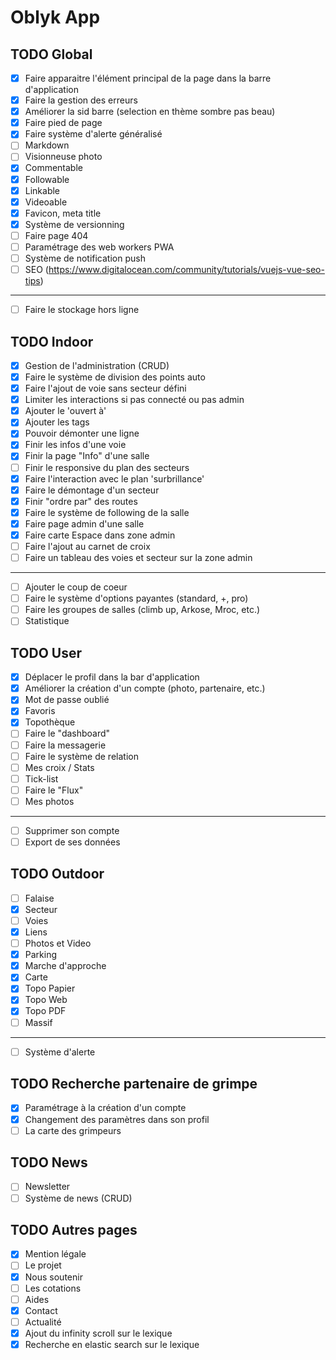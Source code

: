 # Oblyk App

## TODO Global
- [x] Faire apparaitre l'élément principal de la page dans la barre d'application
- [x] Faire la gestion des erreurs
- [x] Améliorer la sid barre (selection en thème sombre pas beau)
- [x] Faire pied de page
- [x] Faire système d'alerte généralisé
- [ ] Markdown
- [ ] Visionneuse photo
- [x] Commentable
- [x] Followable
- [x] Linkable
- [X] Videoable
- [x] Favicon, meta title
- [x] Système de versionning
- [ ] Faire page 404
- [ ] Paramétrage des web workers PWA
- [ ] Système de notification push
- [ ] SEO (https://www.digitalocean.com/community/tutorials/vuejs-vue-seo-tips)
___
- [ ] Faire le stockage hors ligne

## TODO Indoor
- [x] Gestion de l'administration (CRUD)
- [x] Faire le système de division des points auto
- [x] Faire l'ajout de voie sans secteur défini
- [x] Limiter les interactions si pas connecté ou pas admin
- [x] Ajouter le 'ouvert à'
- [x] Ajouter les tags
- [x] Pouvoir démonter une ligne
- [x] Finir les infos d'une voie
- [x] Finir la page "Info" d'une salle
- [ ] Finir le responsive du plan des secteurs
- [x] Faire l'interaction avec le plan 'surbrillance'
- [x] Faire le démontage d'un secteur
- [x] Finir "ordre par" des routes
- [x] Faire le système de following de la salle
- [x] Faire page admin d'une salle
- [x] Faire carte Espace dans zone admin
- [ ] Faire l'ajout au carnet de croix
- [ ] Faire un tableau des voies et secteur sur la zone admin
___
- [ ] Ajouter le coup de coeur
- [ ] Faire le système d'options payantes (standard, +, pro)
- [ ] Faire les groupes de salles (climb up, Arkose, Mroc, etc.)
- [ ] Statistique

## TODO User
- [x] Déplacer le profil dans la bar d'application
- [x] Améliorer la création d'un compte (photo, partenaire, etc.)
- [x] Mot de passe oublié
- [X] Favoris
- [x] Topothèque
- [ ] Faire le "dashboard"
- [ ] Faire la messagerie
- [ ] Faire le système de relation
- [ ] Mes croix / Stats
- [ ] Tick-list
- [ ] Faire le "Flux"
- [ ] Mes photos
---
- [ ] Supprimer son compte 
- [ ] Export de ses données

## TODO Outdoor
- [ ] Falaise
- [x] Secteur
- [ ] Voies
- [x] Liens
- [ ] Photos et Video
- [x] Parking
- [x] Marche d'approche
- [x] Carte
- [x] Topo Papier
- [x] Topo Web
- [x] Topo PDF
- [ ] Massif
---
- [ ] Système d'alerte

## TODO Recherche partenaire de grimpe
- [X] Paramétrage à la création d'un compte
- [X] Changement des paramètres dans son profil
- [ ] La carte des grimpeurs

## TODO News
- [ ] Newsletter
- [ ] Système de news (CRUD)

## TODO Autres pages
- [x] Mention légale
- [ ] Le projet
- [x] Nous soutenir
- [ ] Les cotations
- [ ] Aides
- [x] Contact
- [ ] Actualité
- [x] Ajout du infinity scroll sur le lexique
- [x] Recherche en elastic search sur le lexique

